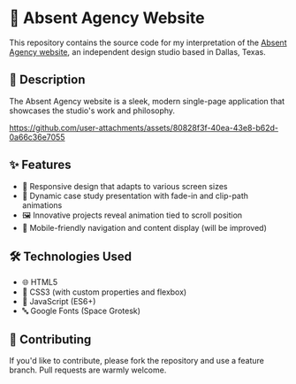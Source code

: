 # 🎨 Absent Agency Website

This repository contains the source code for my interpretation of the [Absent Agency website](https://absentagency.com/), an independent design studio based in Dallas, Texas.

## 📝 Description

The Absent Agency website is a sleek, modern single-page application that showcases the studio's work and philosophy.


https://github.com/user-attachments/assets/80828f3f-40ea-43e8-b62d-0a66c36e7055



## ✨ Features

- 📱 Responsive design that adapts to various screen sizes
- 🌟 Dynamic case study presentation with fade-in and clip-path animations
- 🖼️ Innovative projects reveal animation tied to scroll position
- 📲 Mobile-friendly navigation and content display (will be improved)

## 🛠️ Technologies Used

- 🌐 HTML5
- 🎨 CSS3 (with custom properties and flexbox)
- 🚀 JavaScript (ES6+)
- 🔤 Google Fonts (Space Grotesk)

## 🤝 Contributing

If you'd like to contribute, please fork the repository and use a feature branch. Pull requests are warmly welcome.
